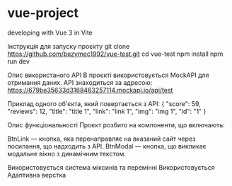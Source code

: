 # vue-project
developing with Vue 3 in Vite

Інструкція для запуску проєкту
git clone https://github.com/bezymec1992/vue-test.git
cd vue-test
npm install
npm run dev

Опис використаного API
В проєкті використовується MockAPI для отримання даних. API знаходиться за адресою:
https://679be35633d3168463257114.mockapi.io/api/test

Приклад одного об'єкта, який повертається з API:
{
  "score": 59,
  "reviews": 12,
  "title": "title 1",
  "link": "link 1",
  "img": "img 1",
  "id": "1"
}

Опис функціональності
Проєкт розбито на компоненти, що включають:

BtnLink — кнопка, яка перенаправляє на вказаний сайт через посилання, що надходить з API.
BtnModal — кнопка, що викликає модальне вікно з динамічним текстом.

Використовується система міксинів та перемінні
Використовується Адаптивна верстка
